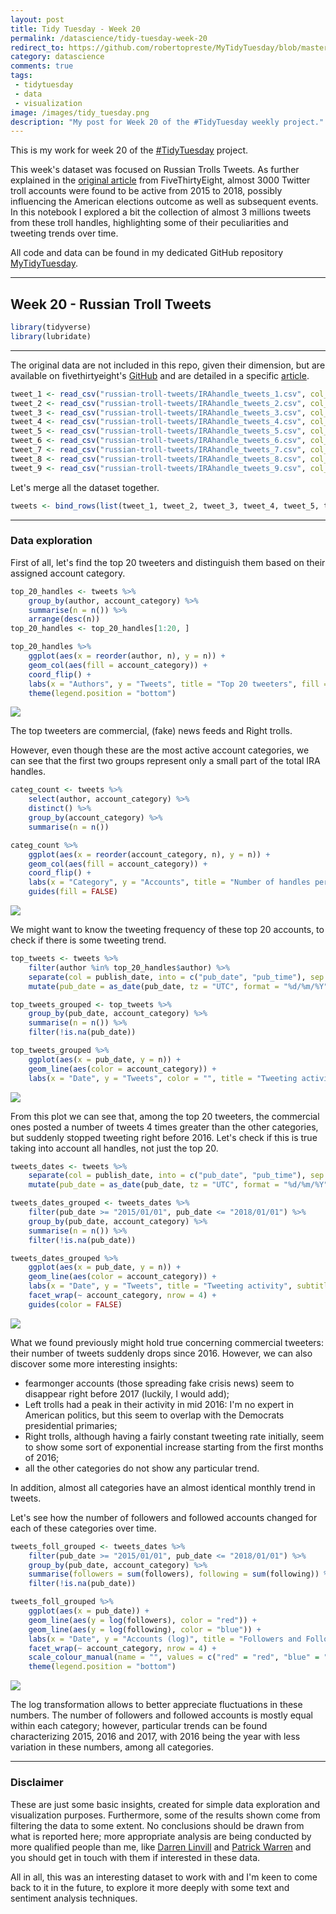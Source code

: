 ```yaml
---
layout: post
title: Tidy Tuesday - Week 20
permalink: /datascience/tidy-tuesday-week-20
redirect_to: https://github.com/robertopreste/MyTidyTuesday/blob/master/Week_20/Week_20.md
category: datascience
comments: true
tags: 
 - tidytuesday
 - data
 - visualization
image: /images/tidy_tuesday.png
description: "My post for Week 20 of the #TidyTuesday weekly project."
---
```

This is my work for week 20 of the [#TidyTuesday](https://thomasmock.netlify.com/post/tidytuesday-a-weekly-social-data-project-in-r/) project.  

This week's dataset was focused on Russian Trolls Tweets. As further explained in the [original article](https://fivethirtyeight.com/features/why-were-sharing-3-million-russian-troll-tweets/) from FiveThirtyEight, almost 3000 Twitter troll accounts were found to be active from 2015 to 2018, possibly influencing the American elections outcome as well as subsequent events.  
In this notebook I explored a bit the collection of almost 3 millions tweets from these troll handles, highlighting some of their peculiarities and tweeting trends over time.  

All code and data can be found in my dedicated GitHub repository [MyTidyTuesday](https://github.com/robertopreste/MyTidyTuesday).  

___


## Week 20 - Russian Troll Tweets  


``` r
library(tidyverse)
library(lubridate)
```

------------------------------------------------------------------------

The original data are not included in this repo, given their dimension, but are available on fivethirtyeight's [GitHub](https://github.com/fivethirtyeight/russian-troll-tweets) and are detailed in a specific [article](https://fivethirtyeight.com/features/why-were-sharing-3-million-russian-troll-tweets/).

``` r
tweet_1 <- read_csv("russian-troll-tweets/IRAhandle_tweets_1.csv", col_types = "ccccccciiicciic")
tweet_2 <- read_csv("russian-troll-tweets/IRAhandle_tweets_2.csv", col_types = "ccccccciiicciic") 
tweet_3 <- read_csv("russian-troll-tweets/IRAhandle_tweets_3.csv", col_types = "ccccccciiicciic")
tweet_4 <- read_csv("russian-troll-tweets/IRAhandle_tweets_4.csv", col_types = "ccccccciiicciic")
tweet_5 <- read_csv("russian-troll-tweets/IRAhandle_tweets_5.csv", col_types = "ccccccciiicciic")
tweet_6 <- read_csv("russian-troll-tweets/IRAhandle_tweets_6.csv", col_types = "ccccccciiicciic") 
tweet_7 <- read_csv("russian-troll-tweets/IRAhandle_tweets_7.csv", col_types = "ccccccciiicciic")
tweet_8 <- read_csv("russian-troll-tweets/IRAhandle_tweets_8.csv", col_types = "ccccccciiicciic") 
tweet_9 <- read_csv("russian-troll-tweets/IRAhandle_tweets_9.csv", col_types = "ccccccciiicciic") 
```

Let's merge all the dataset together.

``` r
tweets <- bind_rows(list(tweet_1, tweet_2, tweet_3, tweet_4, tweet_5, tweet_6, tweet_7, tweet_8, tweet_9))
```

------------------------------------------------------------------------

### Data exploration  


First of all, let's find the top 20 tweeters and distinguish them based on their assigned account category.

``` r
top_20_handles <- tweets %>% 
    group_by(author, account_category) %>% 
    summarise(n = n()) %>% 
    arrange(desc(n)) 
top_20_handles <- top_20_handles[1:20, ]
```

``` r
top_20_handles %>% 
    ggplot(aes(x = reorder(author, n), y = n)) + 
    geom_col(aes(fill = account_category)) + 
    coord_flip() + 
    labs(x = "Authors", y = "Tweets", title = "Top 20 tweeters", fill = "") + 
    theme(legend.position = "bottom")
```

![](/images/Week_20_files/figure-markdown_github/unnamed-chunk-5-1.png)

The top tweeters are commercial, (fake) news feeds and Right trolls.

However, even though these are the most active account categories, we can see that the first two groups represent only a small part of the total IRA handles.

``` r
categ_count <- tweets %>% 
    select(author, account_category) %>% 
    distinct() %>% 
    group_by(account_category) %>% 
    summarise(n = n())
```

``` r
categ_count %>% 
    ggplot(aes(x = reorder(account_category, n), y = n)) + 
    geom_col(aes(fill = account_category)) + 
    coord_flip() + 
    labs(x = "Category", y = "Accounts", title = "Number of handles per category") + 
    guides(fill = FALSE)
```

![](/images/Week_20_files/figure-markdown_github/unnamed-chunk-7-1.png)

We might want to know the tweeting frequency of these top 20 accounts, to check if there is some tweeting trend.

``` r
top_tweets <- tweets %>% 
    filter(author %in% top_20_handles$author) %>% 
    separate(col = publish_date, into = c("pub_date", "pub_time"), sep = " ") %>% 
    mutate(pub_date = as_date(pub_date, tz = "UTC", format = "%d/%m/%Y"))
```

``` r
top_tweets_grouped <- top_tweets %>% 
    group_by(pub_date, account_category) %>% 
    summarise(n = n()) %>% 
    filter(!is.na(pub_date))
```

``` r
top_tweets_grouped %>% 
    ggplot(aes(x = pub_date, y = n)) + 
    geom_line(aes(color = account_category)) + 
    labs(x = "Date", y = "Tweets", color = "", title = "Tweeting activity", subtitle = "Top 20 handles")
```

![](/images/Week_20_files/figure-markdown_github/unnamed-chunk-10-1.png)

From this plot we can see that, among the top 20 tweeters, the commercial ones posted a number of tweets 4 times greater than the other categories, but suddenly stopped tweeting right before 2016.
Let's check if this is true taking into account all handles, not just the top 20.

``` r
tweets_dates <- tweets %>% 
    separate(col = publish_date, into = c("pub_date", "pub_time"), sep = " ") %>% 
    mutate(pub_date = as_date(pub_date, tz = "UTC", format = "%d/%m/%Y"))
```

``` r
tweets_dates_grouped <- tweets_dates %>% 
    filter(pub_date >= "2015/01/01", pub_date <= "2018/01/01") %>% 
    group_by(pub_date, account_category) %>% 
    summarise(n = n()) %>% 
    filter(!is.na(pub_date))
```

``` r
tweets_dates_grouped %>% 
    ggplot(aes(x = pub_date, y = n)) + 
    geom_line(aes(color = account_category)) + 
    labs(x = "Date", y = "Tweets", title = "Tweeting activity", subtitle = "All handles") + 
    facet_wrap(~ account_category, nrow = 4) + 
    guides(color = FALSE)
```

![](/images/Week_20_files/figure-markdown_github/unnamed-chunk-13-1.png)

What we found previously might hold true concerning commercial tweeters: their number of tweets suddenly drops since 2016. However, we can also discover some more interesting insights:  

 - fearmonger accounts (those spreading fake crisis news) seem to disappear right before 2017 (luckily, I would add);  
 - Left trolls had a peak in their activity in mid 2016: I'm no expert in American politics, but this seem to overlap with the Democrats presidential primaries;  
 - Right trolls, although having a fairly constant tweeting rate initially, seem to show some sort of exponential increase starting from the first months of 2016;  
 - all the other categories do not show any particular trend.  

In addition, almost all categories have an almost identical monthly trend in tweets.

Let's see how the number of followers and followed accounts changed for each of these categories over time.

``` r
tweets_foll_grouped <- tweets_dates %>% 
    filter(pub_date >= "2015/01/01", pub_date <= "2018/01/01") %>% 
    group_by(pub_date, account_category) %>% 
    summarise(followers = sum(followers), following = sum(following)) %>% 
    filter(!is.na(pub_date))
```

``` r
tweets_foll_grouped %>% 
    ggplot(aes(x = pub_date)) + 
    geom_line(aes(y = log(followers), color = "red")) + 
    geom_line(aes(y = log(following), color = "blue")) + 
    labs(x = "Date", y = "Accounts (log)", title = "Followers and Followed accounts") + 
    facet_wrap(~ account_category, nrow = 4) + 
    scale_colour_manual(name = "", values = c("red" = "red", "blue" = "blue"), labels = c("Followed Accounts", "Followers")) + 
    theme(legend.position = "bottom")
```

![](/images/Week_20_files/figure-markdown_github/unnamed-chunk-15-1.png)

The log transformation allows to better appreciate fluctuations in these numbers. The number of followers and followed accounts is mostly equal within each category; however, particular trends can be found characterizing 2015, 2016 and 2017, with 2016 being the year with less variation in these numbers, among all categories.

------------------------------------------------------------------------

### Disclaimer  


These are just some basic insights, created for simple data exploration and visualization purposes. Furthermore, some of the results shown come from filtering the data to some extent.
No conclusions should be drawn from what is reported here; more appropriate analysis are being conducted by more qualified people than me, like [Darren Linvill](https://www.clemson.edu/cbshs/faculty-staff/profiles/darrenl) and [Patrick Warren](http://pwarren.people.clemson.edu/) and you should get in touch with them if interested in these data.

All in all, this was an interesting dataset to work with and I'm keen to come back to it in the future, to explore it more deeply with some text and sentiment analysis techniques.


